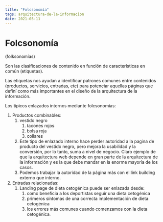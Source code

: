 ```yaml
---
title: "Folcsonomía"
tags: arquitectura-de-la-informacion
date: 2021-05-11
---
```


# Folcsonomía

(folksonomías)

Son las clasificaciones de contenido en función de características en común (etiquetas).

Las etiquetas nos ayudan a identificar patrones comunes entre contenidos (productos, servicios, entradas, etc) para potenciar aquellas páginas que definí como más importantes en el diseño de la arquitectura de la información.

Los típicos enlazados internos mediante folcsonomías:

1.  Productos combinables:
    1.  vestido negro
        1.  tacones rojos
        2.  bolsa roja
        3.  collares
    2.  Este tipo de enlazado interno hace perder autoridad a la pagina de producto del vestido negro, pero mejora la usabilidad y la conversión, por lo tanto, suma a nivel de negocio. Claro ejemplo de que la arquitectura web depende en gran parte de la arquitectura de la información y es la que debe mandar en la enorme mayoría de los casos.
    3.  Podemos trabajar la autoridad de la página más con el link building externo que interno.
2.  Entradas relacionadas:
    1.  Landing page de dieta cetogénica puede ser enlazada desde:
        1.  como beneficia a los deportistas seguir una dieta cetogénica
        2.  primeros síntomas de una correcta implementación de dieta cetogénica
        3.  los errores más comunes cuando comenzamos con la dieta cetogénica.